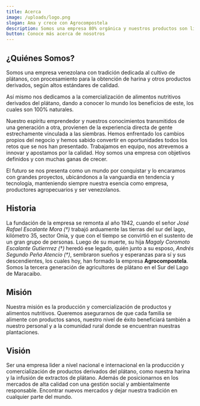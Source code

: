 ```yaml
---
title: Acerca
image: /uploads/logo.png
slogan: Ama y crece con Agrocompostela
description: Somos una empresa 80% orgánica y nuestros productos son libres de gluten.
button: Conoce más acerca de nosotros
---
```


## ¿Quiénes Somos?

Somos una empresa venezolana con tradición dedicada al cultivo de plátanos, con procesamiento para la obtención de harina y otros productos derivados, según altos estándares de calidad.

Así mismo nos dedicamos a la comercialización de alimentos nutritivos derivados del plátano, dando a conocer lo mundo los beneficios de este, los cuales son 100% naturales.

Nuestro espíritu emprendedor y nuestros conocimientos transmitidos de una generación a otra, provienen de la experiencia directa de gente estrechamente vinculada a las siembras. Hemos enfrentado los cambios propios del negocio y hemos sabido convertir en oportunidades todos los retos que se nos han presentado. Trabajamos en equipo, nos atrevemos a innovar y apostamos por la calidad. Hoy somos una empresa con objetivos definidos y con muchas ganas de crecer.

El futuro se nos presenta como un mundo por conquistar y lo encaramos con grandes proyectos, ubicándonos a la vanguardia en tendencia y tecnología, manteniendo siempre nuestra esencia como empresa, productores agropecuarios y ser venezolanos.

## Historia

La fundación de la empresa se remonta al año 1942, cuando el señor _José Rafael Escalante Mora (†)_ trabajó arduamente las tierras del sur del lago, kilómetro 35, sector Onia, y que con el tiempo se convirtió en el sustento de un gran grupo de personas. Luego de su muerte, su hija _Magaly Coromoto Escalante Gutierrrez (†)_ heredó ese legado, quién junto a su esposo, _Andrés Segundo Peña Atencio (†)_, sembraron sueños y esperanzas para sí y sus descendientes, los cuales hoy, han formado la empresa **Agrocompostela**. Somos la tercera generación de agricultores de plátano en el Sur del Lago de Maracaibo.

## Misión

Nuestra misión es la producción y comercialización de productos y alimentos nutritivos. Queremos asegurarnos de que cada familia se alimente con productos sanos, nuestro nivel de éxito beneficiará también a nuestro personal y a la comunidad rural donde se encuentran nuestras plantaciones.

## Visión

Ser una empresa lider a nivel nacional e internacional en la producción y comercialización de productos derivados del plátano, como nuestra harina y la infusión de extractos de plátano. Además de posicionarnos en los mercados de alta calidad con una gestión social y ambientalmente responsable. Encontrar nuevos mercados y dejar nuestra tradición en cualquier parte del mundo.

